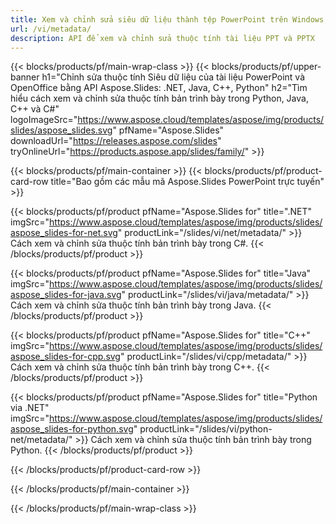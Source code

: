 ```yaml
---
title: Xem và chỉnh sửa siêu dữ liệu thành tệp PowerPoint trên Windows, Linux và macOS
url: /vi/metadata/
description: API để xem và chỉnh sửa thuộc tính tài liệu PPT và PPTX
---
```


{{< blocks/products/pf/main-wrap-class >}}
{{< blocks/products/pf/upper-banner h1="Chỉnh sửa thuộc tính Siêu dữ liệu của tài liệu PowerPoint và OpenOffice bằng API Aspose.Slides: .NET, Java, C++, Python" h2="Tìm hiểu cách xem và chỉnh sửa thuộc tính bản trình bày trong Python, Java, C++ và C#" logoImageSrc="https://www.aspose.cloud/templates/aspose/img/products/slides/aspose_slides.svg" pfName="Aspose.Slides" downloadUrl="https://releases.aspose.com/slides" tryOnlineUrl="https://products.aspose.app/slides/family/" >}}

{{< blocks/products/pf/main-container >}}
{{< blocks/products/pf/product-card-row title="Bao gồm các mẫu mã Aspose.Slides PowerPoint trực tuyến" >}}

{{< blocks/products/pf/product pfName="Aspose.Slides for" title=".NET" imgSrc="https://www.aspose.cloud/templates/aspose/img/products/slides/aspose_slides-for-net.svg" productLink="/slides/vi/net/metadata/" >}}
Cách xem và chỉnh sửa thuộc tính bản trình bày trong C#.
{{< /blocks/products/pf/product >}}

{{< blocks/products/pf/product pfName="Aspose.Slides for" title="Java" imgSrc="https://www.aspose.cloud/templates/aspose/img/products/slides/aspose_slides-for-java.svg" productLink="/slides/vi/java/metadata/" >}}
Cách xem và chỉnh sửa thuộc tính bản trình bày trong Java.
{{< /blocks/products/pf/product >}}

{{< blocks/products/pf/product pfName="Aspose.Slides for" title="C++" imgSrc="https://www.aspose.cloud/templates/aspose/img/products/slides/aspose_slides-for-cpp.svg" productLink="/slides/vi/cpp/metadata/" >}}
Cách xem và chỉnh sửa thuộc tính bản trình bày trong C++.
{{< /blocks/products/pf/product >}}

{{< blocks/products/pf/product pfName="Aspose.Slides for" title="Python via .NET" imgSrc="https://www.aspose.cloud/templates/aspose/img/products/slides/aspose_slides-for-python.svg" productLink="/slides/vi/python-net/metadata/" >}}
Cách xem và chỉnh sửa thuộc tính bản trình bày trong Python.
{{< /blocks/products/pf/product >}}

{{< /blocks/products/pf/product-card-row >}}

{{< /blocks/products/pf/main-container >}}

{{< /blocks/products/pf/main-wrap-class >}}

